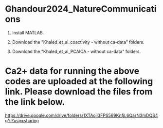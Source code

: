 # Ghandour2024_NatureCommunications

1. Install MATLAB.

2. Download the "Khaled_et_al_coactivity - without ca-data" folders.
3. Download the "Khaled_et_al_PCAICA - without ca-data" folders.

# Ca2+ data for running the above codes are uploaded at the following link. Please download the files from the link below.
https://drive.google.com/drive/folders/1XTAojl3FPS569KnfjL6QarN3mDQS4gYi?usp=sharing

